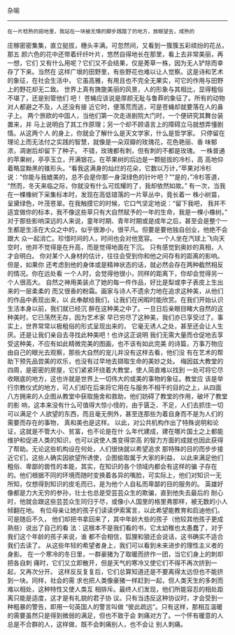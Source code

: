 杂喻

--------------------------------------------------------------------------------

    在一片稔熟的田地里，我站在一块被无情的脚步践踏了的地方，放眼望去，成熟的
庄稼密密集集，直立挺拔，穗头丰满。可忽然间，又看到一簇簇五彩缤纷的花丛，那五
颜六色的花中还带着纤纤叶片，悠然自得地长在那里，看上去非常美丽，再一想，它们
又有什么用呢？它们又不会结果，仅是莠草一株，因为无人铲除而幸存了下来。当然在
这样广垠的田野里，有些野花也难以让人觉察。这是诗和艺术的象征，在社会生活中，
它虽高雅，有用且也不完全无果实，可它的作用与田野上的野花却无二致。
    世界上真有旖旎美丽的风景，人的形象与其相比，显得粗俗不堪了，还是别管他们
吧！
    苍蝇应该说是厚颜无耻与鲁莽的象征了。所有的动物对人都避之不及，人还没有接
近它时，便落荒而逃，可是苍蝇却就要落在人的鼻子上。
    两个旅欧的中国人，当他们第一次走进剧院大门时，一个便研究其舞台装置来，并
马上说明白了其工作原理；另一个却不顾语言上的障碍立马就想弄懂剧情。从这两个人
的身上，你就会了解什么是天文学家，什么是哲学家。
    只停留在理论上而无法付之实践的智慧，就像是一朵双瓣的玫瑰花，花色艳丽、香
味郁浓，凋谢后却留下了种子。
    不错，玫瑰都有刺，但有刺的不都是玫瑰。
    一株普通的苹果树，亭亭玉立，开满银花。在苹果树的后边是一颗挺拔的冷杉，高
高地仰着略显黝黑的锥形头。“看我这满身的灿烂的花朵，它数以万计，”苹果对冷杉
说：“你能与我媲美的，总不会是你那一身深绿色的针叶吧？”“是的，”冷杉答道，
“然而，冬天来临之际，你就没有什么可炫耀的了，我却依然如故。”
    有一次，当我在一棵橡树下采集标本时，发现在高低错落的一片草丛中，竟长着一
株小树苗，呈黛绿色，叶茂苍翠。在我触摸它的时候，它口气坚定地说：“留下我吧，
我并不适宜做你的标本，我不像这些草只有大自然赋予的一年的生命，我是一棵小橡树。”
    对于那些影响深远的人来说，童年时期、青年时期或是成年之后，甚至会是整个一
生都是生活在大众之中的，似乎很渺小，很平凡。但要是要他独自创业，他绝不会跟大
众一起消亡。珍惜时间的人，时间也会对他宽容。
    一个人坐在汽球上飞向天空时，他并不觉得是在升高，而是觉得地面在下沉。
    只有感觉到奥妙的真相，人才会明白。
    你对某个人身材的估计，往往会受到你和他之间存有的距离的影响。但是，如果你
还考虑到他的身体或是精神状态的话，就必然会存在两种截然相反的情况。你在远处看
一个人时，会觉得他很小，同样的距离下，你却会觉得另一个人很高大。
    自然之神用美装点了她的每一件作品，好比是梨或李子表皮上生出来的一层柔柔的
而又很香的粉霜。画家与诗人不遗余力地在追求这种美，从他们的作品中表现出来，以
此奉献给我们，让我们在闲暇时能欣赏。在我们开始认识生活本身以前，我们就已经沉
醉在这种美之中了。一旦日后亲眼目睹大自然的这种美时，它已荡然无存，因为艺术家
早已穷尽了这种美，我们亦已享受过了。事实上，世界常常以极粗俗的形式呈现出来的，
它毫无诱人之处，甚至还会让人生厌。还是让我们亲自去寻找此种美吧！也许这正说明
我们无需大量而仓促地去享受这种美，不应有如此精微完美的图画，也不该有如此完美
的诗篇，万事万物应由自己的眼光去观察，那些大自然的宠儿并没有这样去看，他们没
有在艺术的帮助下预先品尝美的欢乐，也没有过早地去撷取生命的美妙之处。
    梅因兹大教堂的四周，是密密的房屋，它们紧紧环绕着大教堂，使人简直难以找到
一处可将它尽收眼底的地方，这也许就是世界上一切伟大的或美的事物的象征。教堂应
该是举行宗教仪式的地方，可人们却在后来将它用在与服务不相干的目的之上，从四面
八方拥来的人企图从教堂中获取施舍和救助，他们妨碍了教堂的作用，破坏了教堂的影
响，这本来没有什么可值得大惊小怪的，由于匮乏、不足，人们去抓住一切可以满足个
人欲望的东西，而且毫无例外，甚至连那些为着自身而不是为人们的需要而存在的事物，
真和美也是这样。
    以此，对公共机构作出了特殊说明和论证，这就是不管大小、贫富，也不论是在什
么年代建成，建在哪片国土之上都能维护和促进人类的知识，也可以说使人类变得崇高
的智力方面的成就也因此获得了帮助。无论这些机构设在何处，人们很快就以希望追求
那特殊的目的而步步接近它们，这些人确实因欲望所诱使，企图偷取属于大家的利益，
以此来满足他们粗俗、卑鄙的兽性的本能，其实，在知识的各个领域内都会有这样的骗
子存在的。他们根据不同的环境而随时变换着各异的嘴脸，可实际上，他们对知识一无
所知，仅想得到知识的皮毛而已，是为他个人自私而卑鄙的目的服务的。
    英雄好像都是力大无穷的参孙，壮士也总是受芸芸众生的欺骗，直到他失去最后的
耐心时，他就会跟这些芸芸众生同归于尽，或像小人国里的格里弗那样，被无数的小人
倾翻在地。
    有位母亲让她的孩子们读读伊索寓言，以此希望能教育和启迪他们。可是随后不久，
他们却把书拿回来了，其中年龄大些的孩子（他较其他孩子更成熟些）说出了自己的看
法：这根本不是我们看的书，它太幼稚也太愚蠢了，对于我们这个年龄的孩子来说，谁
都不会相信，狐狸和狼还会说话，这书确实不适合我们去读了。
    从这些年轻的希望者身上，我们可以看到未来进步的理性主义者的身影。
    在一个寒冷的冬日里，一群豪猪为了取暖而挤作一团，当它们身上的刺却把各自刺
痛时，它们又立即散开，但是天气的寒冷又使它们不得不再次挤到一起，又再次分开。
这样反反复复后，它们总算知道还是不要离得太远但也不能挤到一块。同样，社会的需
求也把人类像豪猪一样赶到一起，但人类天生的多刺而难以相处，这种特性又使人类互
相排斥。最终人们发现，他们所能容忍的相处距离只能是适度，这才是有礼貌的君子协
议。只有当违反这种协议时，才会受到一种粗暴的警告，即用一句英国人的警言叫做
“彼此疏远”。只有这样，那相互温暖的需要虽然只是得到微弱的满足，但也不致于会
刺痛对方了。一个怀有暖意的人总是不合群的人，这样做，既不会刺痛别人，也不会让
别人刺痛。

 
